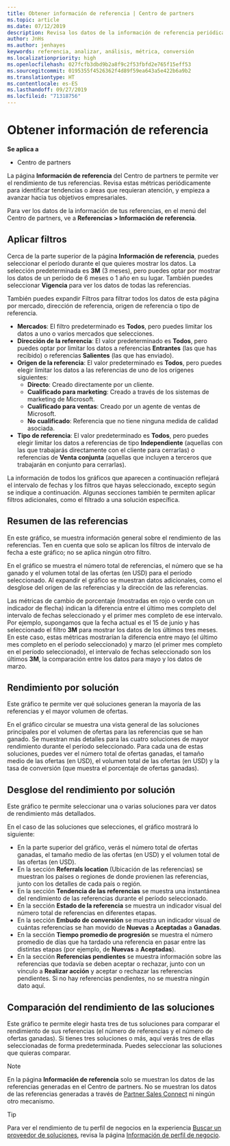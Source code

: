 ```yaml
---
title: Obtener información de referencia | Centro de partners
ms.topic: article
ms.date: 07/12/2019
description: Revisa los datos de la información de referencia periódicamente para ayudar a identificar tendencias o áreas que requieran atención, y empieza a avanzar hacia tus objetivos empresariales.
author: JnHs
ms.author: jenhayes
keywords: referencia, analizar, análisis, métrica, conversión
ms.localizationpriority: high
ms.openlocfilehash: 027fcfb3dbd9b2a8f9c2f53fbfd2e765f15eff53
ms.sourcegitcommit: 0195355f4526362f4d89f59ea643a5e422b6a9b2
ms.translationtype: HT
ms.contentlocale: es-ES
ms.lasthandoff: 09/27/2019
ms.locfileid: "71318756"
---
```

# <a name="get-referral-insights"></a>Obtener información de referencia

**Se aplica a**

- Centro de partners

La página **Información de referencia** del Centro de partners te permite ver el rendimiento de tus referencias. Revisa estas métricas periódicamente para identificar tendencias o áreas que requieran atención, y empieza a avanzar hacia tus objetivos empresariales.

Para ver los datos de la información de tus referencias, en el menú del Centro de partners, ve a **Referencias > Información de referencia**.

## <a name="apply-filters"></a>Aplicar filtros

Cerca de la parte superior de la página **Información de referencia**, puedes seleccionar el período durante el que quieres mostrar los datos. La selección predeterminada es **3M** (3 meses), pero puedes optar por mostrar los datos de un período de 6 meses o 1 año en su lugar. También puedes seleccionar **Vigencia** para ver los datos de todas las referencias.

También puedes expandir Filtros para filtrar todos los datos de esta página por mercado, dirección de referencia, origen de referencia o tipo de referencia.
- **Mercados**: El filtro predeterminado es **Todos**, pero puedes limitar los datos a uno o varios mercados que selecciones.
- **Dirección de la referencia**: El valor predeterminado es **Todos**, pero puedes optar por limitar los datos a referencias **Entrantes** (las que has recibido) o referencias **Salientes** (las que has enviado).
- **Origen de la referencia**: El valor predeterminado es **Todos**, pero puedes elegir limitar los datos a las referencias de uno de los orígenes siguientes:
  - **Directo**: Creado directamente por un cliente.
  - **Cualificado para marketing**: Creado a través de los sistemas de marketing de Microsoft.
  - **Cualificado para ventas**: Creado por un agente de ventas de Microsoft.
  - **No cualificado**: Referencia que no tiene ninguna medida de calidad asociada.
- **Tipo de referencia**: El valor predeterminado es **Todos**, pero puedes elegir limitar los datos a referencias de tipo **Independiente** (aquellas con las que trabajarás directamente con el cliente para cerrarlas) o referencias de **Venta conjunta** (aquellas que incluyen a terceros que trabajarán en conjunto para cerrarlas).

La información de todos los gráficos que aparecen a continuación reflejará el intervalo de fechas y los filtros que hayas seleccionado, excepto según se indique a continuación. Algunas secciones también te permiten aplicar filtros adicionales, como el filtrado a una solución específica.

## <a name="referrals-summary"></a>Resumen de las referencias

En este gráfico, se muestra información general sobre el rendimiento de las referencias. Ten en cuenta que solo se aplican los filtros de intervalo de fecha a este gráfico; no se aplica ningún otro filtro. 

En el gráfico se muestra el número total de referencias, el número que se ha ganado y el volumen total de las ofertas (en USD) para el período seleccionado. Al expandir el gráfico se muestran datos adicionales, como el desglose del origen de las referencias y la dirección de las referencias. 

Las métricas de cambio de porcentaje (mostradas en rojo o verde con un indicador de flecha) indican la diferencia entre el último mes completo del intervalo de fechas seleccionado y el primer mes completo de ese intervalo. Por ejemplo, supongamos que la fecha actual es el 15 de junio y has seleccionado el filtro **3M** para mostrar los datos de los últimos tres meses. En este caso, estas métricas mostrarían la diferencia entre mayo (el último mes completo en el período seleccionado) y marzo (el primer mes completo en el período seleccionado), el intervalo de fechas seleccionado son los últimos **3M**, la comparación entre los datos para mayo y los datos de marzo.

## <a name="performance-by-solution"></a>Rendimiento por solución

Este gráfico te permite ver qué soluciones generan la mayoría de las referencias y el mayor volumen de ofertas.

En el gráfico circular se muestra una vista general de las soluciones principales por el volumen de ofertas para las referencias que se han ganado. Se muestran más detalles para las cuatro soluciones de mayor rendimiento durante el período seleccionado. Para cada una de estas soluciones, puedes ver el número total de ofertas ganadas, el tamaño medio de las ofertas (en USD), el volumen total de las ofertas (en USD) y la tasa de conversión (que muestra el porcentaje de ofertas ganadas).

## <a name="solution-performance-breakdown"></a>Desglose del rendimiento por solución

Este gráfico te permite seleccionar una o varias soluciones para ver datos de rendimiento más detallados.

En el caso de las soluciones que selecciones, el gráfico mostrará lo siguiente:
- En la parte superior del gráfico, verás el número total de ofertas ganadas, el tamaño medio de las ofertas (en USD) y el volumen total de las ofertas (en USD).
- En la sección **Referrals location** (Ubicación de las referencias) se muestran los países o regiones de donde provienen las referencias, junto con los detalles de cada país o región.
- En la sección **Tendencia de las referencias** se muestra una instantánea del rendimiento de las referencias durante el período seleccionado.
- En la sección **Estado de la referencia** se muestra un indicador visual del número total de referencias en diferentes etapas.
- En la sección **Embudo de conversión** se muestra un indicador visual de cuántas referencias se han movido de **Nuevas** a **Aceptadas** a **Ganadas**.
- En la sección **Tiempo promedio de progresión** se muestra el número promedio de días que ha tardado una referencia en pasar entre las distintas etapas (por ejemplo, de **Nuevas** a **Aceptadas**).
- En la sección **Referencias pendientes** se muestra información sobre las referencias que todavía se deben aceptar o rechazar, junto con un vínculo a **Realizar acción** y aceptar o rechazar las referencias pendientes. Si no hay referencias pendientes, no se muestra ningún dato aquí.

## <a name="solution-performance-comparison"></a>Comparación del rendimiento de las soluciones

Este gráfico te permite elegir hasta tres de tus soluciones para comparar el rendimiento de sus referencias (el número de referencias y el número de ofertas ganadas). Si tienes tres soluciones o más, aquí verás tres de ellas seleccionadas de forma predeterminada. Puedes seleccionar las soluciones que quieras comparar.

> [!NOTE]
> En la página **Información de referencia** solo se muestran los datos de las referencias generadas en el Centro de partners. No se muestran los datos de las referencias generadas a través de [Partner Sales Connect](https://support.microsoft.com/help/3170447/learn-to-use-partner-center-sales-connect) ni ningún otro mecanismo.

> [!TIP]
> Para ver el rendimiento de tu perfil de negocios en la experiencia [Buscar un proveedor de soluciones](https://www.microsoft.com/solution-providers/home), revisa la página [Información de perfil de negocio](analyze-your-marketing-profile.md).
